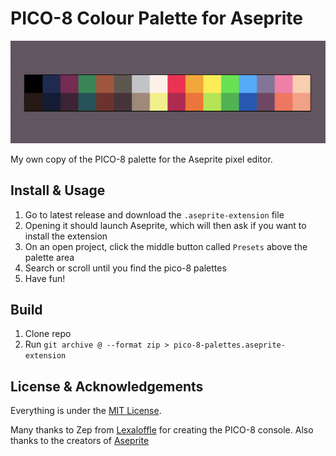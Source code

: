 # PICO-8 Colour Palette for Aseprite

![Cover image of palette](.github/readme-cover.png)

My own copy of the PICO-8 palette for the Aseprite pixel editor.

## Install & Usage

1. Go to latest release and download the `.aseprite-extension` file
2. Opening it should launch Aseprite, which will then ask if you want to install the extension
3. On an open project, click the middle button called `Presets` above the palette area
4. Search or scroll until you find the pico-8 palettes
5. Have fun!

## Build
1. Clone repo
2. Run `git archive @ --format zip > pico-8-palettes.aseprite-extension`

## License & Acknowledgements

Everything is under the [MIT License][mit].

Many thanks to Zep from [Lexaloffle](https://www.lexaloffle.com/pico-8.php)
for creating the PICO-8 console.
Also thanks to the creators of [Aseprite](https://www.aseprite.org/)

[mit]: http://www.opensource.org/licenses/MIT
